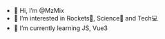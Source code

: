 - 👋 Hi, I’m @MzMix
- 👀 I’m interested in Rockets🚀, Science🧪 and Tech💻
- 🌱 I’m currently learning JS, Vue3

<!---
MzMix/MzMix is a ✨ special ✨ repository because its `README.md` (this file) appears on your GitHub profile.
You can click the Preview link to take a look at your changes.
--->
